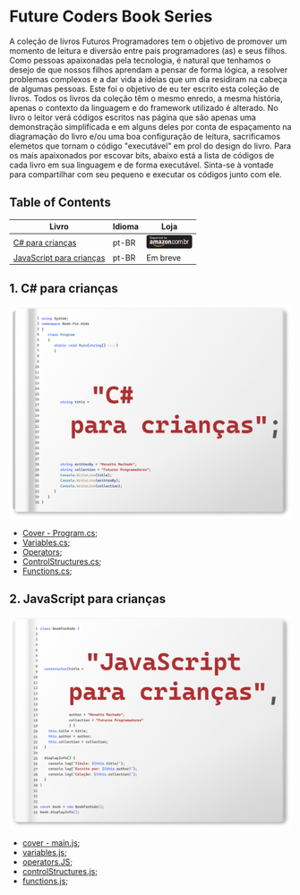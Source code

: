 # Future Coders Book Series

A coleção de livros Futuros Programadores tem o objetivo de promover um momento de leitura e diversão entre pais programadores (as) e seus filhos.
Como pessoas apaixonadas pela tecnologia, é natural que tenhamos o desejo de que nossos filhos aprendam a pensar de forma lógica, a resolver problemas complexos e a dar vida a ideias que um dia residiram na cabeça de algumas pessoas.
Este foi o objetivo de eu ter escrito esta coleção de livros.
Todos os livros da coleção têm o mesmo enredo, a mesma história, apenas o contexto da linguagem e do framework utilizado é alterado.
No livro o leitor verá códigos escritos nas página que são apenas uma demonstração simplificada e em alguns deles por conta de espaçamento na diagramação do livro e/ou uma boa configuração de leitura, sacrificamos elemetos que tornam o código "executável" em prol do design do livro.
Para os mais apaixonados por escovar bits, abaixo está a lista de códigos de cada livro em sua linguagem e de forma executável.
Sinta-se à vontade para compartilhar com seu pequeno e executar os códigos junto com ele.

## Table of Contents 
| Livro                                              | Idioma | Loja          |
|----------------------------------------------------|--------|---------------|
| [C# para crianças](#Csharpparacrianas)             | pt-BR  | [![amazon.com.br](available-amazon.png)](https://amzn.to/3ZNOVG1) |
| [JavaScript para crianças](#JavaScriptparacrianas) | pt-BR  | Em breve      |




##  1. <a name='Csharpparacrianas'></a>C# para crianças

![C# para crianças - Cover](https://github.com/renattomachado/FutureCodersBookSeries/blob/fed2e112307ff4cd9e9805f3ceb92d8f7259ad71/pt-BR/C%23%20para%20criancas/images/Capa.png)


- [Cover - Program.cs](https://dotnetfiddle.net/fA2tzz);
- [Variables.cs](https://dotnetfiddle.net/3WnRPI);
- [Operators](https://dotnetfiddle.net/YqlU3N);
- [ControlStructures.cs](https://dotnetfiddle.net/8AaCRe);
- [Functions.cs](https://dotnetfiddle.net/fjClRn);


##  2. <a name='JavaScriptparacrianas'></a>JavaScript para crianças

![C# para crianças - Cover](https://github.com/renattomachado/FutureCodersBookSeries/blob/18475f0ed83ec7f559c9acd89ce296a2087389c3/pt-BR/JavaScript%20para%20criancas/images/JavaScript-Capa.png)

- [cover - main.js](https://jsfiddle.net/RenattoMachado/zq0fmhpr/7);
- [variables.js](https://jsfiddle.net/RenattoMachado/12wxs9nr/2);
- [operators.JS](https://jsfiddle.net/RenattoMachado/f1pt8kL7/);
- [controlStructures.js](https://jsfiddle.net/RenattoMachado/0tdpquo1/);
- [functions.js](https://jsfiddle.net/RenattoMachado/8wutzf7v/);
